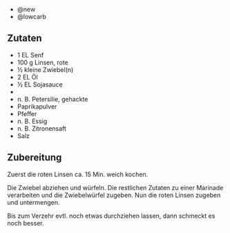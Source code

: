 - @new
- @lowcarb

## Zutaten

- 1 EL     Senf
- 100 g    Linsen, rote
- ½ kleine     Zwiebel(n)
- 2 EL     Öl
- ½ EL     Sojasauce
-
- n. B.    Petersilie, gehackte
- Paprikapulver
- Pfeffer
- n. B.    Essig
- n. B.    Zitronensaft
- Salz

## Zubereitung

Zuerst die roten Linsen ca. 15 Min. weich kochen.

Die Zwiebel abziehen und würfeln. Die restlichen Zutaten zu einer Marinade verarbeiten und die Zwiebelwürfel zugeben. Nun die roten Linsen zugeben und untermengen.

Bis zum Verzehr evtl. noch etwas durchziehen lassen, dann schmeckt es noch besser.
